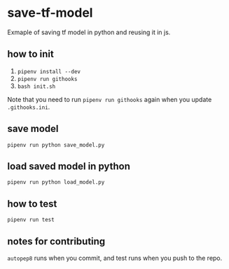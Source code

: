 # save-tf-model

Exmaple of saving tf model in python and reusing it in js.

## how to init

1. `pipenv install --dev`
2. `pipenv run githooks`
3. `bash init.sh`

Note that you need to run `pipenv run githooks` again when you update `.githooks.ini`.

## save model

`pipenv run python save_model.py`

## load saved model in python

`pipenv run python load_model.py`

## how to test

`pipenv run test`


## notes for contributing

`autopep8` runs when you commit, and test runs when you push to the repo.
